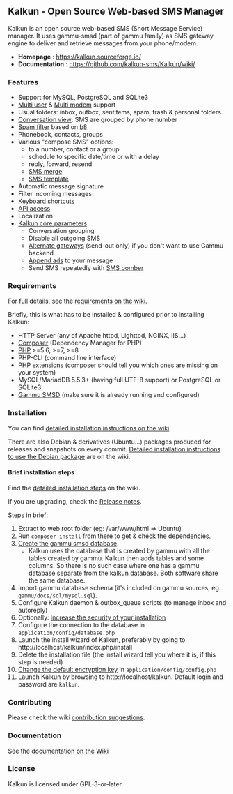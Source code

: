 ## Kalkun - Open Source Web-based SMS Manager
Kalkun is an open source web-based SMS (Short Message Service) manager. It uses gammu-smsd (part of gammu family) as SMS gateway engine to deliver and retrieve messages from your phone/modem.

* **Homepage** : https://kalkun.sourceforge.io/
* **Documentation** : https://github.com/kalkun-sms/Kalkun/wiki/

### Features
* Support for MySQL, PostgreSQL and SQLite3
* [Multi user](https://github.com/kalkun-sms/Kalkun/wiki/Multi-user) & [Multi modem](https://github.com/kalkun-sms/Kalkun/wiki/Multi-modem) support
* Usual folders: inbox, outbox, sentitems, spam, trash & personal folders.
* [Conversation view](https://github.com/kalkun-sms/Kalkun/wiki/Conversation): SMS are grouped by phone number
* [Spam filter](https://github.com/kalkun-sms/Kalkun/wiki/Spam-filter) based on [b8](https://nasauber.de/opensource/b8/)
* Phonebook, contacts, groups
* Various "compose SMS" options:
    - to a number, contact or a group
    - schedule to specific date/time or with a delay
    - reply, forward, resend
    - [SMS merge](https://github.com/kalkun-sms/Kalkun/wiki/SMS-merge)
    - [SMS template](https://github.com/kalkun-sms/Kalkun/wiki/SMS-template)
* Automatic message signature
* Filter incoming messages
* [Keyboard shortcuts](https://github.com/kalkun-sms/Kalkun/wiki/Keyboard-shortcuts)
* [API access](https://github.com/kalkun-sms/Kalkun/wiki/API)
* Localization
* [Kalkun core parameters](https://github.com/kalkun-sms/Kalkun/wiki/Configuration)
    - Conversation grouping
    - Disable all outgoing SMS
    - [Alternate gateways](https://github.com/kalkun-sms/Kalkun/wiki/Alternate-gateways) (send-out only) if you don't want to use Gammu backend
    - [Append ads](https://github.com/kalkun-sms/Kalkun/wiki/SMS-ads) to your message
    - Send SMS repeatedly with [SMS bomber](https://github.com/kalkun-sms/Kalkun/wiki/SMS-bomber)

### Requirements
For full details, see the [requirements on the wiki](https://github.com/kalkun-sms/Kalkun/wiki/Requirements).

Briefly, this is what has to be installed & configured prior to installing Kalkun:
* HTTP Server (any of Apache httpd, Lighttpd, NGINX, IIS...)
* [Composer](https://getcomposer.org/) (Dependency Manager for PHP)
* [PHP](https://www.php.net) >=5.6, >=7, >=8
* PHP-CLI (command line interface)
* PHP extensions (composer should tell you which ones are missing on your system)
* MySQL/MariadDB 5.5.3+ (having full UTF-8 support) or PostgreSQL or SQLite3
* [Gammu SMSD](https://wammu.eu/smsd/) (make sure it is already running and configured)

### Installation
You can find [detailed installation instructions on the wiki](https://github.com/kalkun-sms/Kalkun/wiki/Installation).

There are also Debian & derivatives (Ubuntu...) packages produced for releases and snapshots on every commit. [Detailed installation instructions to use the Debian package](https://github.com/kalkun-sms/Kalkun/wiki/Installation#Debian-and-related) are on the wiki.

#### Brief installation steps
Find the [detailed installation steps](https://github.com/kalkun-sms/Kalkun/wiki/Installation) on the wiki.

If you are upgrading, check the [Release notes](https://github.com/kalkun-sms/Kalkun/wiki/Release-notes).

Steps in brief:
1. Extract to web root folder (eg: /var/www/html => Ubuntu)
1. Run `composer install` from there to get & check the dependencies.
1. [Create the gammu smsd database](https://github.com/kalkun-sms/Kalkun/wiki/Setup-Gammu-SMSD-DB).
    - Kalkun uses the database that is created by gammu with all the tables created by gammu. Kalkun then adds tables and some columns. So there is no such case where one has a gammu database separate from the kalkun database. Both software share the same database.
1. Import gammu database schema (it's included on gammu sources, eg. `gammu/docs/sql/mysql.sql`).
1. Configure Kalkun daemon & outbox_queue scripts (to manage inbox and autoreply)
1. Optionally: [increase the security of your installation](https://github.com/kalkun-sms/Kalkun/wiki/Making-Kalkun-more-secure)
1. Configure the connection to the database in `application/config/database.php`
1. Launch the install wizard of Kalkun, preferably by going to http://localhost/kalkun/index.php/install
1. Delete the installation file (the install wizard tell you where it is, if this step is needed)
1. [Change the default encryption key](https://github.com/kalkun-sms/Kalkun/wiki/Installation#change-the-default-encryption-key) in `application/config/config.php`
1. Launch Kalkun by browsing to http://localhost/kalkun. Default login and password are `kalkun`.

### Contributing
Please check the wiki [contribution suggestions](https://github.com/kalkun-sms/Kalkun/wiki/Contributing).

### Documentation
See the [documentation on the Wiki](https://github.com/kalkun-sms/Kalkun/wiki)

### License
Kalkun is licensed under GPL-3-or-later.
